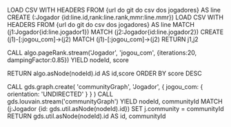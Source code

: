 LOAD CSV WITH HEADERS FROM {url do git do csv dos jogadores} AS line
CREATE (:Jogador {id:line.id,rank:line.rank,mmr:line.mmr})
LOAD CSV WITH HEADERS FROM {url do git do csv dos jogadores} AS line
MATCH (j1:Jogador{id:line.jogador1})
MATCH (j2:Jogador{id:line.jogador2})
CREATE (j1)-[:jogou_com]->(j2)
MATCH (j1)-[:jogou_com]->(j2)
RETURN j1,j2


CALL algo.pageRank.stream('Jogador', 'jogou_com', {iterations:20, dampingFactor:0.85})
YIELD nodeId, score

RETURN algo.asNode(nodeId).id AS id,score
ORDER BY score DESC


CALL gds.graph.create(
  'communityGraph',
  'Jogador',
  {
    jogou_com: {
      orientation: 'UNDIRECTED'
    }
  }
)
CALL gds.louvain.stream('communityGraph')
YIELD nodeId, communityId
MATCH (j:Jogador {id: gds.util.asNode(nodeId).id})
SET j.community = communityId
RETURN gds.util.asNode(nodeId).id AS id, communityId